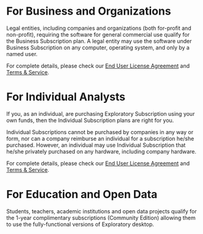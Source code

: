 # For Business and Organizations

Legal entities, including companies and organizations (both for-profit and non-profit), requiring the software for general commercial use qualify for the Business Subscription plan. A legal entity may use the software under Business Subscription on any computer, operating system, and only by a named user.

For complete details, please check our [End User License Agreement](https://exploratory.io/eula) and [Terms & Service](https://exploratory.io/terms).

# For Individual Analysts

If you, as an individual, are purchasing Exploratory Subscription using your own funds, then the Individual Subscription plans are right for you.

Individual Subscriptions cannot be purchased by companies in any way or form, nor can a company reimburse an individual for a subscription he/she purchased. However, an individual may use Individual Subscription that he/she privately purchased on any hardware, including company hardware.

For complete details, please check our [End User License Agreement](https://exploratory.io/eula) and [Terms & Service](https://exploratory.io/terms).


# For Education and Open Data

Students, teachers, academic institutions and open data projects qualify for the 1-year complimentary subscriptions (Community Edition) allowing them to use the fully-functional versions of Exploratory desktop.

